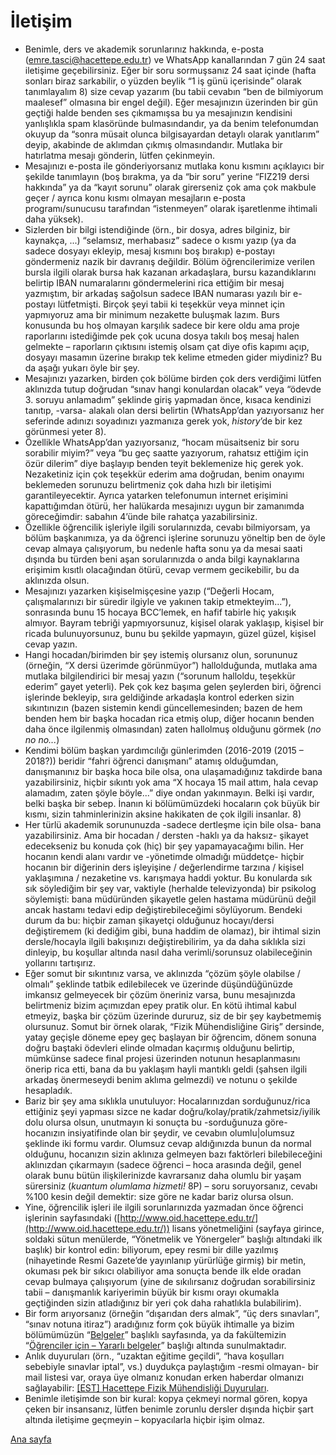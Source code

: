 # İletişim
* Benimle, ders ve akademik sorunlarınız hakkında, e-posta ([emre.tasci@hacettepe.edu.tr](mailto:emre.tasci@hacettepe.edu.tr)) ve WhatsApp kanallarından 7 gün 24 saat iletişime geçebilirsiniz. Eğer bir soru sormuşsanız 24 saat içinde (hafta sonları biraz sarkabilir, o yüzden beylik “1 iş günü içerisinde” olarak tanımlayalım 8) size cevap yazarım (bu tabii cevabın “ben de bilmiyorum maalesef” olmasına bir engel değil). Eğer mesajınızın üzerinden bir gün geçtiği halde benden ses çıkmamışsa bu ya mesajınızın kendisini yanlışlıkla spam klasöründe bulmasındandır, ya da benim telefonumdan okuyup da “sonra müsait olunca bilgisayardan detaylı olarak yanıtlarım” deyip, akabinde de aklımdan çıkmış olmasındandır. Mutlaka bir hatırlatma mesajı gönderin, lütfen çekinmeyin.
* Mesajınızı e-posta ile gönderiyorsanız mutlaka konu kısmını açıklayıcı bir şekilde tanımlayın (boş bırakma, ya da “bir soru” yerine “FIZ219 dersi hakkında” ya da “kayıt sorunu” olarak girerseniz çok ama çok makbule geçer / ayrıca konu kısmı olmayan mesajların e-posta programı/sunucusu tarafından “istenmeyen” olarak işaretlenme ihtimali daha yüksek).
* Sizlerden bir bilgi istendiğinde (örn., bir dosya, adres bilginiz, bir kaynakça, ...) “selamsız, merhabasız” sadece o kısmı yazıp (ya da sadece dosyayı ekleyip, mesaj kısmını boş bırakıp) e-postayı göndermeniz nazik bir davranış değildir. Bölüm öğrencilerimize verilen bursla ilgili olarak bursa hak kazanan arkadaşlara, bursu kazandıklarını belirtip IBAN numaralarını göndermelerini rica ettiğim bir mesaj yazmıştım, bir arkadaş sağolsun sadece IBAN numarası yazılı bir e-postayı lütfetmişti. Birçok şeyi tabii ki teşekkür veya minnet için yapmıyoruz ama bir minimum nezakette buluşmak lazım. Burs konusunda bu hoş olmayan karşılık sadece bir kere oldu ama proje raporlarını istediğimde pek çok ucuna dosya takılı boş mesaj halen gelmekte – raporların çıktısını istemiş olsam çat diye ofis kapımı açıp, dosyayı masamın üzerine bırakıp tek kelime etmeden gider miydiniz? Bu da aşağı yukarı öyle bir şey.
* Mesajınızı yazarken, birden çok bölüme birden çok ders verdiğimi lütfen aklınızda tutup doğrudan “sınav hangi konulardan olacak” veya “ödevde 3. soruyu anlamadım” şeklinde giriş yapmadan önce, kısaca kendinizi tanıtıp, -varsa- alakalı olan dersi belirtin (WhatsApp’dan yazıyorsanız her seferinde adınızı soyadınızı yazmanıza gerek yok, _history_’de bir kez görünmesi yeter 8).
* Özellikle WhatsApp’dan yazıyorsanız, “hocam müsaitseniz bir soru sorabilir miyim?” veya “bu geç saatte yazıyorum, rahatsız ettiğim için özür dilerim” diye başlayıp benden teyit beklemenize hiç gerek yok. Nezaketiniz için çok teşekkür ederim ama doğrudan, benim onayımı beklemeden sorunuzu belirtmeniz çok daha hızlı bir iletişimi garantileyecektir. Ayrıca yatarken telefonumun internet erişimini kapattığımdan  ötürü, her halükarda mesajınızı uygun bir zamanımda göreceğimdir: sabahın 4’ünde bile rahatça yazabilirsiniz.
* Özellikle öğrencilik işleriyle ilgili sorularınızda, cevabı bilmiyorsam, ya bölüm başkanımıza, ya da öğrenci işlerine sorunuzu yöneltip ben de öyle cevap almaya çalışıyorum, bu nedenle hafta sonu ya da mesai saati dışında bu türden beni aşan sorularınızda o anda bilgi kaynaklarına erişimim kısıtlı olacağından ötürü, cevap vermem gecikebilir, bu da aklınızda olsun.
* Mesajınızı yazarken kişiselmişçesine yazıp (“Değerli Hocam, çalışmalarınızı bir süredir ilgiyle ve yakınen takip etmekteyim...”), sonrasında bunu 15 hocaya BCC’lemek, en hafif tabirle hiç yakışık almıyor. Bayram tebriği yapmıyorsunuz, kişisel olarak yaklaşıp, kişisel bir ricada bulunuyorsunuz, bunu bu şekilde yapmayın, güzel güzel, kişisel cevap yazın.
* Hangi hocadan/birimden bir şey istemiş olursanız olun, sorununuz (örneğin, “X dersi üzerimde görünmüyor”) hallolduğunda, mutlaka ama mutlaka bilgilendirici bir mesaj yazın (“sorunum halloldu, teşekkür ederim” gayet yeterli). Pek çok kez başıma gelen şeylerden biri, öğrenci işlerinde bekleyip, sıra geldiğinde arkadaşla kontrol ederken sizin sıkıntınızın (bazen sistemin kendi güncellemesinden; bazen de hem benden hem bir başka hocadan rica etmiş olup, diğer hocanın benden daha önce ilgilenmiş olmasından) zaten hallolmuş olduğunu görmek (_no no no..._)
* Kendimi bölüm başkan yardımcılığı günlerimden (2016-2019 (2015 – 2018?)) beridir “fahri öğrenci danışmanı” atamış olduğumdan, danışmanınız bir başka hoca bile olsa, ona ulaşamadığınız takdirde bana yazabilirsiniz, hiçbir sıkıntı yok ama “X hocaya 15 mail attım, hala cevap alamadım, zaten şöyle böyle...” diye ondan yakınmayın. Belki işi vardır, belki başka bir sebep. İnanın ki bölümümüzdeki hocaların çok büyük bir kısmı, sizin tahminlerinizin aksine hakikaten de çok ilgili insanlar. 8)
* Her türlü akademik sorununuzda -sadece dertleşme için bile olsa- bana yazabilirsiniz. Ama bir hocadan / dersten -haklı ya da haksız- şikayet edecekseniz bu konuda çok (hiç) bir şey yapamayacağımı bilin. Her hocanın kendi alanı vardır ve -yönetimde olmadığı müddetçe- hiçbir hocanın bir diğerinin ders işleyişine / değerlendirme tarzına / kişisel yaklaşımına / nezaketine vs. karışmaya haddi yoktur. Bu konularda sık sık söylediğim bir şey var, vaktiyle (herhalde televizyonda) bir psikolog söylemişti: bana müdüründen şikayetle gelen hastama müdürünü değil ancak hastamı tedavi edip değiştirebileceğimi söylüyorum. Bendeki durum da bu: hiçbir zaman şikayetçi olduğunuz hocayı/dersi değiştiremem (ki dediğim gibi, buna haddim de olamaz), bir ihtimal sizin dersle/hocayla ilgili bakışınızı değiştirebilirim, ya da daha sıklıkla sizi dinleyip, bu koşullar altında nasıl daha verimli/sorunsuz olabileceğinin yollarını tartışırız.
* Eğer somut bir sıkıntınız varsa, ve aklınızda “çözüm şöyle olabilse / olmalı” şeklinde tatbik edilebilecek ve üzerinde düşündüğünüzde imkansız gelmeyecek bir çözüm öneriniz varsa, bunu mesajınızda belirtmeniz bizim açımızdan epey pratik olur. En kötü ihtimal kabul etmeyiz, başka bir çözüm üzerinde dururuz, siz de bir şey kaybetmemiş olursunuz. Somut bir örnek olarak, “Fizik Mühendisliğine Giriş” dersinde, yatay geçişle döneme epey geç başlayan bir öğrencim, dönem sonuna doğru baştaki ödevleri elinde olmadan kaçırmış olduğunu belirtip, mümkünse sadece final projesi üzerinden notunun hesaplanmasını önerip rica etti, bana da bu yaklaşım hayli mantıklı geldi (şahsen ilgili arkadaş önermeseydi benim aklıma gelmezdi) ve notunu o şekilde hesapladık.
* Bariz bir şey ama sıklıkla unutuluyor: Hocalarınızdan sorduğunuz/rica ettiğiniz şeyi yapması sizce ne kadar doğru/kolay/pratik/zahmetsiz/iyilik dolu olursa olsun, unutmayın ki sonuçta bu -sorduğunuza göre- hocanızın insiyatifinde olan bir şeydir, ve cevabın olumlu\|olumsuz şeklinde iki formu vardır. Olumsuz cevap aldığınızda bunun da normal olduğunu, hocanızın sizin aklınıza gelmeyen bazı faktörleri bilebileceğini aklınızdan çıkarmayın (sadece öğrenci – hoca arasında değil, genel olarak bunu bütün ilişkilerinizde kavrarsanız daha olumlu bir yaşam sürersiniz (_kuantum olumlama hizmeti!_ 8P) – soru soruyorsanız, cevabı %100 kesin değil demektir: size göre ne kadar bariz olursa olsun.
* Yine, öğrencilik işleri ile ilgili sorunlarınızda yazmadan önce öğrenci işlerinin sayfasındaki ([http://www.oid.hacettepe.edu.tr/](http://www.oid.hacettepe.edu.tr/)) lisans yönetmeliğini (sayfaya girince, soldaki sütun menülerde, “Yönetmelik ve Yönergeler” başlığı altındaki ilk başlık)  bir kontrol edin: biliyorum, epey resmi bir dille yazılmış (nihayetinde Resmi Gazete’de yayınlanıp yürürlüğe girmiş) bir metin, okuması pek bir sıkıcı olabiliyor ama sonuçta bende ilk elde oradan cevap bulmaya çalışıyorum (yine de sıkılırsanız doğrudan sorabilirsiniz tabii – danışmanlık kariyerimin büyük bir kısmı orayı okumakla geçtiğinden sizin atladığınız bir yeri çok daha rahatlıkla bulabilirim).
* Bir form arıyorsanız (örneğin “dışarıdan ders almak”, “üç ders sınavları”, “sınav notuna itiraz”) aradığınız form çok büyük ihtimalle ya bizim bölümümüzün “[Belgeler](http://www.physweb.hacettepe.edu.tr/belgeler.php)” başlıklı sayfasında, ya da fakültemizin “[Öğrenciler için – Yararlı belgeler](http://www.muhfak.hacettepe.edu.tr/tr/menu/yararli_belgeler-178)” başlığı altında sunulmaktadır.
 * Anlık duyuruları (örn., “uzaktan eğitime geçildi”, “hava koşulları sebebiyle sınavlar iptal”, vs.) duydukça paylaştığım -resmi olmayan- bir mail listesi var, oraya üye olmanız konudan erken haberdar olmanızı sağlayabilir: [[EST] Hacettepe Fizik Mühendisliği Duyuruları](https://groups.google.com/g/htepefizmuh).
* Benimle iletişimde son bir kural: kopya çekmeyi normal gören, kopya çeken bir insansanız, lütfen benimle zorunlu dersler dışında hiçbir şart altında iletişime geçmeyin – kopyacılarla hiçbir işim olmaz.

[Ana sayfa](README.md)